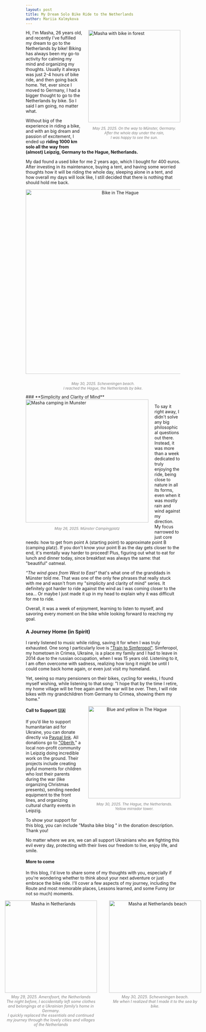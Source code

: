 ```yaml
---
layout: post
title: My Dream Solo Bike Ride to the Netherlands
author: Mariia Kalmykova
---
```


<div style="float:right; margin-left:20px; margin-bottom:10px;">
    <img src="/assets/masha_bike_forest.png" alt="Masha with bike in forest" width="300"/>
<p align="center" style="font-size:0.85em; color:gray;">
    <em>May 25, 2025. On the way to Münster, Germany.<br>
        After the whole day under the rain,<br>
         I was happy to see the sun.</em>
</p>
</div>

Hi, I'm Masha, 26 years old, and recently I've fulfilled my dream to go to the Netherlands by bike!
Biking has always been my go-to activity for calming my mind and organizing my thoughts.
Usually it always was just 2-4 hours of bike ride, and then going back home.
Yet, ever since I moved to Germany, I had a bigger thought to go to the Netherlands by bike.
So I said I am going, no matter what.

Without big of the experience in riding a bike, and with an big dream and passion of excitement, I ended up **riding 1000 km solo all the way from (almost) Leipzig, Germany to the Hague, Netherlands.**

My dad found a used bike for me 2 years ago, which I bought for 400 euros. After investing in its maintenance, buying a tent, and having some worried thoughts how it will be riding the whole day, sleeping alone in a tent, and how overall my days will look like, I still decided that there is nothing that should hold me back.

<p align="center">
    <img src="/assets/bike_in_Haague_edited.png" alt="Bike in The Hague" width="600" style="margin-bottom:10px;"/>
</p>
<p align="center" style="font-size:0.85em; color:gray;">
    <em>May 30, 2025. Scheveningen beach.<br>
    I reached the Hague, the Netherlands by bike.</em>
</p>
### **Simplicity and Clarity of Mind**

<div style="float:left; margin-right:20px; margin-bottom:10px;">
    <img src="/assets/camping_munster_edited.png" alt="Masha camping in Munster" width="400"/>
<p align="center" style="font-size:0.85em; color:gray;">
    <em>May 26, 2025. Münster Campingplatz</em>
    </p>
    </div>

To say it right away, I didn't solve any big philosophical questions out there. Instead, it was more than a week dedicated to truly enjoying the ride, being close to nature in all its forms, even when it was mostly rain and wind against my direction.
My focus narrowed to just core needs: how to get from point A (starting point) to approximate point B (camping platz). If you don't know your point B as the day gets closer to the end, it's mentally way harder to proceed! Plus, figuring out what to eat for lunch and dinner today, since breakfast was always the same: that "beautiful" oatmeal.

*“The wind goes from West to East”* that's what one of the granddads in Münster told me. That was one of the only few phrases that really stuck with me and wasn't from my "simplicity and clarity of mind" series. It definitely got harder to ride against the wind as I was coming closer to the sea... Or maybe I just made it up in my head to explain why it was difficult for me to ride.

Overall, it was a week of enjoyment, learning to listen to myself, and savoring every moment on the bike while looking forward to reaching my goal.

### **A Journey Home (in Spirit)**

I rarely listened to music while riding, saving it for when I was truly exhausted. One song I particularly love is ["Train to Simferopol"](https://www.youtube.com/watch?v=fYLpPg7DVZ4&list=RDfYLpPg7DVZ4&start_radio=1&ab_channel=Ukra%D1%97ner). Simferopol, my hometown in Crimea, Ukraine, is a place my family and I had to leave in 2014 due to the russian occupation, when I was 15 years old. Listening to it, I am often overcome with sadness, realizing how long it might be until I could come back home again, or even just visit my homeland.

Yet, seeing so many pensioners on their bikes, cycling for weeks, I found myself wishing, while listening to that song: "I hope that by the time I retire, my home village will be free again and the war will be over. Then, I will ride bikes with my grandchildren from Germany to Crimea, showing them my home."

<div style="float:right; margin-left:20px; margin-bottom:10px; text-align:center;">
    <img src="/assets/blue_yellow.png" alt="Blue and yellow in The Hague" width="300"/>
    <p align="center" style="font-size:0.85em; color:gray;">
       <em>May 30, 2025. The Hague, the Netherlands.<br>
         Yellow mirrador tower.</em>
           </p>
         </div>

#### **Call to Support 🇺🇦**

If you’d like to support humanitarian aid for Ukraine, you can donate directly via [Paypal link](https://paypal.me/ugloberih?country.x=DE&locale.x=de_D). All donations go to ["Oberih](https://www.facebook.com/share/16kHsAVmcJ/?mibextid=wwXIfr)," a local non-profit community in Leipzig doing incredible work on the ground. Their projects include creating joyful moments for children who lost their parents during the war (like organizing Christmas presents), sending needed equipment to the front lines, and organizing cultural charity events in Leipzig.

To show your support for this blog, you can include "Masha bike blog " in the donation description. Thank you!

No matter where we are, we can all support Ukrainians who are fighting this evil every day, protecting with their lives our freedom to live, enjoy life, and smile.

#### **More to come**

In this blog, I'd love to share some of my thoughts with you, especially if you're wondering whether to think about your next adventure or just embrace the bike ride. I'll cover a few aspects of my journey, including the Route and most memorable places, Lessons learned, and some Funny (or not so much) moments.

<div style="display: flex; gap: 40px; margin-bottom: 20px; justify-content: center;">
    <div style="flex: 1; text-align: center;">
        <img src="/assets/masha_netherlands.png" alt="Masha in Netherlands" width="300"/>
        <div style="font-size:0.9em; color:gray; margin-top:6px;">
            <em>May 29, 2025. Amersfoort, the Netherlands<br>
            The night before, I accidentally left some clothes and belongings
            at a Ukrainian family’s home in Germany.<br>
            I quickly replaced the essentials and continued my journey through
            the lovely cities and villages of the Netherlands</em>
        </div>
    </div>
    <div style="flex: 1; text-align: center;">
        <img src="/assets/masha_netherlands_beach.png" alt="Masha at Netherlands beach" width="300"/>
        <div style="font-size:0.9em; color:gray; margin-top:6px;">
            <em>May 30, 2025. Scheveningen beach.<br>
            Me when I realized that I made it to the sea by bike.</em>
        </div>
    </div>
</div>
